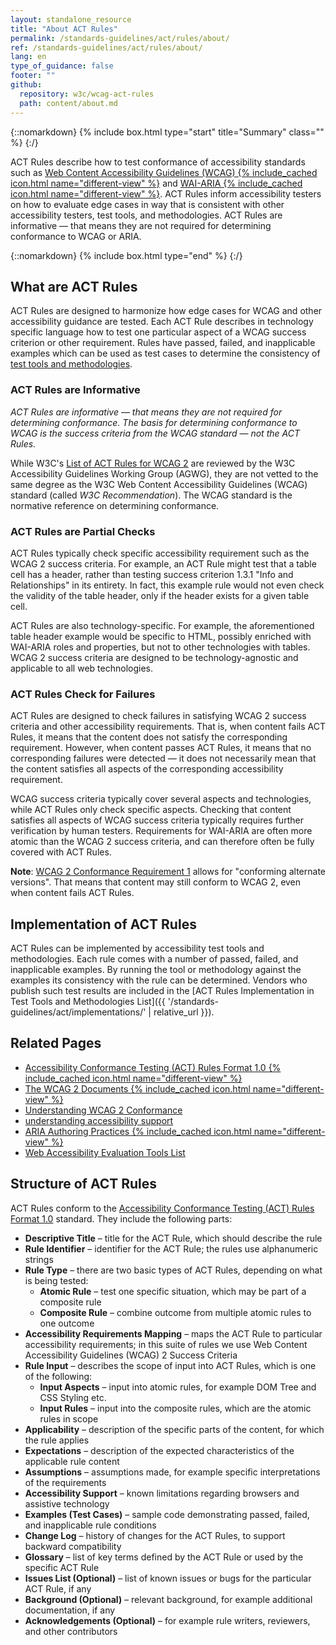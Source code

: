 ```yaml
---
layout: standalone_resource
title: "About ACT Rules"
permalink: /standards-guidelines/act/rules/about/
ref: /standards-guidelines/act/rules/about/
lang: en
type_of_guidance: false
footer: ""
github:
  repository: w3c/wcag-act-rules
  path: content/about.md
---
```


{::nomarkdown}
{% include box.html type="start" title="Summary" class="" %}
{:/}

ACT Rules describe how to test conformance of accessibility standards such as [Web Content Accessibility Guidelines (WCAG) {% include_cached icon.html name="different-view" %}](https://www.w3.org/WAI/standards-guidelines/wcag/) and [WAI-ARIA {% include_cached icon.html name="different-view" %}](https://www.w3.org/WAI/ARIA/). ACT Rules inform accessibility testers on how to evaluate edge cases in way that is consistent with other accessibility testers, test tools, and methodologies. ACT Rules are informative — that means they are not required for determining conformance to WCAG or ARIA. 

{::nomarkdown}
{% include box.html type="end" %}
{:/}

## What are ACT Rules

ACT Rules are designed to harmonize how edge cases for WCAG and other accessibility guidance are tested. Each ACT Rule describes in technology specific language how to test one particular aspect of a WCAG success criterion or other requirement. Rules have passed, failed, and inapplicable examples which can be used as test cases to determine the consistency of [test tools and methodologies](../implementations/).

### ACT Rules are Informative

*ACT Rules are informative — that means they are not required for determining conformance. The basis for determining conformance to WCAG is the success criteria from the WCAG standard — not the ACT Rules.*

While W3C's [List of ACT Rules for WCAG 2](https://www.w3.org/WAI/standards-guidelines/act/rules/) are reviewed by the W3C Accessibility Guidelines Working Group (AGWG), they are not vetted to the same degree as the W3C Web Content Accessibility Guidelines (WCAG) standard (called *W3C Recommendation*). The WCAG standard is the normative reference on determining conformance.

### ACT Rules are Partial Checks

ACT Rules typically check specific accessibility requirement such as the WCAG 2 success criteria. For example, an ACT Rule might test that a table cell has a header, rather than testing success criterion 1.3.1 "Info and Relationships" in its entirety. In fact, this example rule would not even check the validity of the table header, only if the header exists for a given table cell.

ACT Rules are also technology-specific. For example, the aforementioned table header example would be specific to HTML, possibly enriched with WAI-ARIA roles and properties, but not to other technologies with tables. WCAG 2 success criteria are designed to be technology-agnostic and applicable to all web technologies.

### ACT Rules Check for Failures

ACT Rules are designed to check failures in satisfying WCAG 2 success criteria and other accessibility requirements. That is, when content fails ACT Rules, it means that the content does not satisfy the corresponding requirement. However, when content passes ACT Rules, it means that no corresponding failures were detected — it does not necessarily mean that the content satisfies all aspects of the corresponding accessibility requirement.

WCAG success criteria typically cover several aspects and technologies, while ACT Rules only check specific aspects. Checking that content satisfies all aspects of WCAG success criteria typically requires further verification by human testers. Requirements for WAI-ARIA are often more atomic than the WCAG 2 success criteria, and can therefore often be fully covered with ACT Rules.

**Note**: [WCAG 2 Conformance Requirement 1](https://www.w3.org/WAI/WCAG22/Understanding/conformance#cc1) allows for "conforming alternate versions". That means that content may still conform to WCAG 2, even when content fails ACT Rules.

## Implementation of ACT Rules

ACT Rules can be implemented by accessibility test tools and methodologies. Each rule comes with a number of passed, failed, and inapplicable examples. By running the tool or methodology against the examples its consistency with the rule can be determined. Vendors who publish such test results are included in the [ACT Rules Implementation in Test Tools and Methodologies List]({{ '/standards-guidelines/act/implementations/' | relative_url }}).

## Related Pages

- [Accessibility Conformance Testing (ACT) Rules Format 1.0 {% include_cached icon.html name="different-view" %}](https://www.w3.org/WAI/standards-guidelines/act/)
- [The WCAG 2 Documents {% include_cached icon.html name="different-view" %}](https://www.w3.org/WAI/standards-guidelines/wcag/docs/)
- [Understanding WCAG 2 Conformance](https://www.w3.org/WAI/WCAG22/Understanding/conformance)
- [understanding accessibility support](https://www.w3.org/WAI/WCAG22/Understanding/conformance#accessibility-support)
- [ARIA Authoring Practices {% include_cached icon.html name="different-view" %}](https://www.w3.org/WAI/ARIA/apg/)
- [Web Accessibility Evaluation Tools List](https://www.w3.org/WAI/ER/tools/)

## Structure of ACT Rules

ACT Rules conform to the [Accessibility Conformance Testing (ACT) Rules Format 1.0](https://www.w3.org/WAI/standards-guidelines/act/) standard. They include the following parts:

- **Descriptive Title** – title for the ACT Rule, which should describe the rule
- **Rule Identifier** – identifier for the ACT Rule; the rules use alphanumeric strings
- **Rule Type** – there are two basic types of ACT Rules, depending on what is being tested:
  - **Atomic Rule** – test one specific situation, which may be part of a composite rule
  - **Composite Rule** – combine outcome from multiple atomic rules to one outcome
- **Accessibility Requirements Mapping** – maps the ACT Rule to particular accessibility requirements; in this suite of rules we use Web Content Accessibility Guidelines (WCAG) 2 Success Criteria
- **Rule Input** – describes the scope of input into ACT Rules, which is one of the following:
  - **Input Aspects** – input into atomic rules, for example DOM Tree and CSS Styling etc.
  - **Input Rules** – input into the composite rules, which are the atomic rules in scope
- **Applicability** – description of the specific parts of the content, for which the rule applies
- **Expectations** – description of the expected characteristics of the applicable rule content
- **Assumptions** – assumptions made, for example specific interpretations of the requirements
- **Accessibility Support** – known limitations regarding browsers and assistive technology
- **Examples (Test Cases)** – sample code demonstrating passed, failed, and inapplicable rule conditions
- **Change Log** – history of changes for the ACT Rules, to support backward compatibility
- **Glossary** – list of key terms defined by the ACT Rule or used by the specific ACT Rule
- **Issues List (Optional)** – list of known issues or bugs for the particular ACT Rule, if any
- **Background (Optional)** – relevant background, for example additional documentation, if any
- **Acknowledgements (Optional)** – for example rule writers, reviewers, and other contributors
